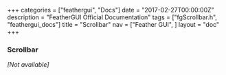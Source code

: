 +++
categories = ["feathergui", "Docs"]
date = "2017-02-27T00:00:00Z"
description = "FeatherGUI Official Documentation"
tags = ["fgScrollbar.h", "feathergui_docs"]
title = "Scrollbar"
nav = ["Feather GUI", ]
layout = "doc"
+++

### Scrollbar

*[Not available]*